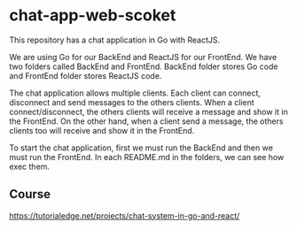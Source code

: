 # chat-app-web-scoket

This repository has a chat application in Go with ReactJS.

We are using Go for our BackEnd and ReactJS for our FrontEnd.
We have two folders called BackEnd and FrontEnd. BackEnd folder stores Go code and FrontEnd folder stores ReactJS code.

The chat application allows multiple clients. Each client can connect, disconnect and send messages to the others clients.
When a client connect/disconnect, the others clients will receive a message and show it in the FrontEnd. On the other hand, when a client send a message, the others clients too will receive and show it in the FrontEnd.

To start the chat application, first we must run the BackEnd and then we must run the FrontEnd. In each README.md in the folders, we can see how exec them.

## Course

https://tutorialedge.net/projects/chat-system-in-go-and-react/